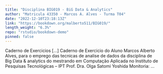 ```yaml
---
title: "Disciplina BIG019 - BiG Data & Analytics"
author: "Matricula 43350 - Marcos A. Alves - Turma T04"
date: "2022-12-10T23:18:13Z"
link: "https://bookdown.org/malberto511/BIG019/"
length_weight: "6.3%"
repo: "rstudio/bookdown-demo"
pinned: false
---
```


Caderno de Exercicios [...] Caderno de Exercicio do Aluno Marcos Alberto Alves, para o emprego das tecnicas de analise de dados da disciplina de Big Data & analytics do mestrando em Computação Aplicada no Instituto de Pesquisas Tecnológicas – IPT Prof. Dra. Olga Satomi Yoshida Monitoria: ...
